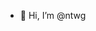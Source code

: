 - 👋 Hi, I’m @ntwg
<!-- 👀 I’m interested in ...
- 🌱 I’m currently learning ...
- 💞️ I’m looking to collaborate on ...
- 📫 How to reach me ... --->

<!---
ntwg/ntwg is a ✨ special ✨ repository because its `README.md` (this file) appears on your GitHub profile.
You can click the Preview link to take a look at your changes.
--->
